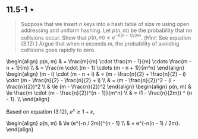 ## 11.5-1 $\star$

> Suppose that we insert $n$ keys into a hash table of size $m$ using open addressing and uniform hashing. Let $p(n, m)$ be the probability that no collisions occur. Show that $p(n, m) \le e^{-n(n - 1) / 2m}$. ($\textit{Hint:}$ See equation $\text{(3.12)}$.) Argue that when $n$ exceeds $m$, the probability of avoiding collisions goes rapidly to zero.

\begin{align}
p(n, m) & = \frac{m}{m} \cdot \frac{m - 1}{m} \cdots \frac{m - n + 1}{m} \\\\
		& = \frac{m \cdot (m - 1) \cdots (m - n + 1)}{m^n}
\end{align}
\begin{align}
(m - i) \cdot (m - n + i)
    & =    (m - \frac{n}{2} + \frac{n}{2} - i) \cdot (m - \frac{n}{2} - \frac{n}{2} + i) \\\\
    & =    (m - \frac{n}{2})^2 - (i - \frac{n}{2})^2 \\\\
    & \le  (m - \frac{n}{2})^2
\end{align}
\begin{align}
p(n, m) & \le \frac{m \cdot (m - \frac{n}{2})^{n - 1}}{m^n} \\\\
        & =   (1 - \frac{n}{2m}) ^ {n - 1}. \\\\
\end{align}

Based on equation $\text{(3.12)}$, $e^x \ge 1 + x$,

\begin{align}
p(n, m) & \le (e^{-n / 2m})^{n - 1} \\\\
        & =   e^{-n(n - 1) / 2m}.
\end{align}
